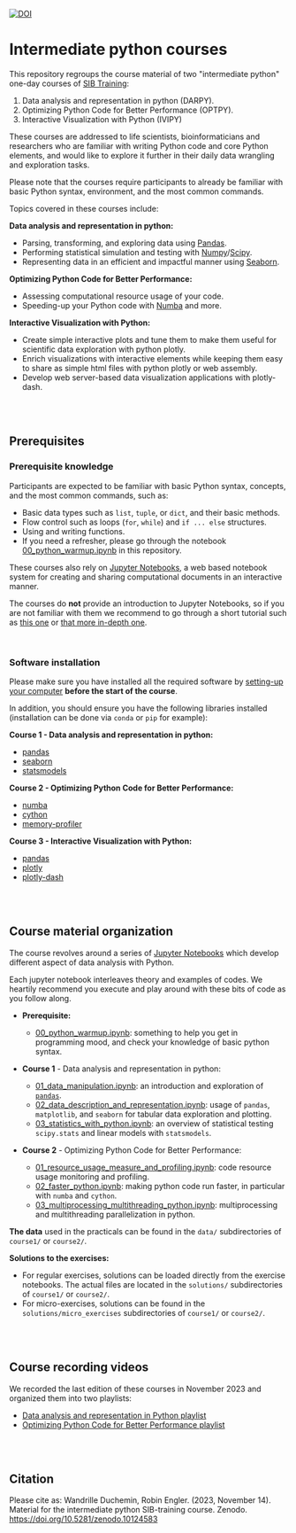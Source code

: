 
[![DOI](https://zenodo.org/badge/DOI/10.5281/zenodo.10124583.svg)](https://doi.org/10.5281/zenodo.10124583)

# Intermediate python courses

This repository regroups the course material of two "intermediate python"
one-day courses of
[SIB Training](https://www.sib.swiss/training/upcoming-training-courses):

 1. Data analysis and representation in python (DARPY).
 2. Optimizing Python Code for Better Performance (OPTPY).
 3. Interactive Visualization with Python (IVIPY)

These courses are addressed to life scientists, bioinformaticians and
researchers who are familiar with writing Python code and core Python elements,
and would like to explore it further in their daily data wrangling and
exploration tasks.

Please note that the courses require participants to already be familiar
with basic Python syntax, environment, and the most common commands.

Topics covered in these courses include:

**Data analysis and representation in python:**

* Parsing, transforming, and exploring data using [Pandas](https://pandas.pydata.org).
* Performing statistical simulation and testing with
  [Numpy](https://numpy.org)/[Scipy](https://scipy.org).
* Representing data in an efficient and impactful manner using
  [Seaborn](https://seaborn.pydata.org).

**Optimizing Python Code for Better Performance:**

* Assessing computational resource usage of your code.
* Speeding-up your Python code with [Numba](https://numba.pydata.org) and more.

**Interactive Visualization with Python:**

* Create simple interactive plots and tune them to make them useful for
  scientific data exploration with python plotly.
* Enrich visualizations with interactive elements while keeping them easy to
  share as simple html files with python plotly or web assembly.
* Develop web server-based data visualization applications with plotly-dash.

<br>
<br>

## Prerequisites

### Prerequisite knowledge

Participants are expected to be familiar with basic Python syntax, concepts,
and the most common commands, such as:

* Basic data types such as `list`, `tuple`, or `dict`, and their basic methods.
* Flow control such as loops (`for`, `while`) and `if ... else` structures.
* Using and writing functions.
* If you need a refresher, please go through the notebook
  [00_python_warmup.ipynb](00_python_warmup.ipynb) in this repository.

These courses also rely on [Jupyter Notebooks](https://www.jupyter.org), a
web based notebook system for creating and sharing computational documents in
an interactive manner.

The courses do **not** provide an introduction to Jupyter Notebooks, so if
you are not familiar with them we recommend to go through a short tutorial
such as
[this one](https://github.com/sib-swiss/first-steps-with-python-training/blob/master/notebooks/00_jupyter_setup.ipynb)
or [that more in-depth one](https://mybinder.org/v2/gh/ipython/ipython-in-depth/HEAD?urlpath=tree/binder/Index.ipynb).

<br>

### Software installation

Please make sure you have installed all the required software by
[setting-up your computer](https://github.com/sib-swiss/first-steps-with-python-training/blob/master/setting_up_your_environment.md)
**before the start of the course**.

In addition, you should ensure you have the following libraries installed
(installation can be done via `conda` or `pip` for example):

**Course 1 - Data analysis and representation in python:**

* [pandas](https://pandas.pydata.org)
* [seaborn](https://seaborn.pydata.org)
* [statsmodels](https://www.statsmodels.org/stable/index.html)

**Course 2 - Optimizing Python Code for Better Performance:**

* [numba](https://numba.pydata.org/)
* [cython](https://pypi.org/project/Cython/)
* [memory-profiler](https://pypi.org/project/memory-profiler/)

**Course 3 - Interactive Visualization with Python:**

* [pandas](https://pandas.pydata.org)
* [plotly](httpplotlys://plotly.com/python/getting-started/)
* [plotly-dash](https://dash.plotly.com/installation)

<br>
<br>

## Course material organization

The course revolves around a series of
[Jupyter Notebooks](https://www.jupyter.org) which develop different aspect of
data analysis with Python.

Each jupyter notebook interleaves theory and examples of codes. We heartily
recommend you execute and play around with these bits of code as you follow
along.

* **Prerequisite:**
  * [00_python_warmup.ipynb](00_python_warmup.ipynb):
    something to help you get in programming mood, and check your knowledge of
    basic python syntax.

* **Course 1** - Data analysis and representation in python:
  * [01_data_manipulation.ipynb](course1/01_data_manipulation.ipynb):
    an introduction and exploration of [`pandas`](https://pandas.pydata.org).
  * [02_data_description_and_representation.ipynb](course1/02_data_description_and_representation.ipynb):
    usage of `pandas`, `matplotlib`, and `seaborn` for tabular data exploration
    and plotting.
  * [03_statistics_with_python.ipynb](course1/03_statistics_with_python.ipynb):
    an overview of statistical testing `scipy.stats` and linear models with
    `statsmodels`.

* **Course 2** - Optimizing Python Code for Better Performance:
  * [01_resource_usage_measure_and_profiling.ipynb](course2/01_resource_usage_measure_and_profiling.ipynb):
    code resource usage monitoring and profiling.
  * [02_faster_python.ipynb](course2/02_faster_python.ipynb): making python
    code run faster, in particular with `numba` and `cython`.
  * [03_multiprocessing_multithreading_python.ipynb](course2/03_multiprocessing_multithreading_python.ipynb):
    multiprocessing and multithreading parallelization in python.

**The data** used in the practicals can be found in the `data/` subdirectories
of `course1/` or `course2/`.

**Solutions to the exercises:**

* For regular exercises, solutions can be loaded directly from the exercise
  notebooks. The actual files are located in the `solutions/` subdirectories
  of `course1/` or `course2/`.
* For micro-exercises, solutions can be found in the
  `solutions/micro_exercises` subdirectories of `course1/` or `course2/`.

<br>
<br>

## Course recording videos

We recorded the last edition of these courses in November 2023 and organized
them into two playlists:

* [Data analysis and representation in Python playlist](https://www.youtube.com/playlist?list=PLxHnvy2HZSYnfsgyi2fFwY-ZV-i5qzTed)
* [Optimizing Python Code for Better Performance playlist](https://www.youtube.com/playlist?list=PLxHnvy2HZSYlqefw9OXwV77vB4DNC4tjP)

<br>
<br>

## Citation

Please cite as:
Wandrille Duchemin, Robin Engler. (2023, November 14). Material for the
intermediate python SIB-training course.
Zenodo. <https://doi.org/10.5281/zenodo.10124583>
